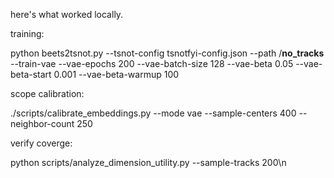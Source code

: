 here's what worked locally.


training:

python beets2tsnot.py --tsnot-config tsnotfyi-config.json --path /__no_tracks__ \
--train-vae --vae-epochs 200 --vae-batch-size 128 --vae-beta 0.05 --vae-beta-start 0.001 --vae-beta-warmup 100


scope calibration:

./scripts/calibrate_embeddings.py --mode vae  --sample-centers 400 --neighbor-count 250


verify coverge:

python scripts/analyze_dimension_utility.py --sample-tracks 200\n

